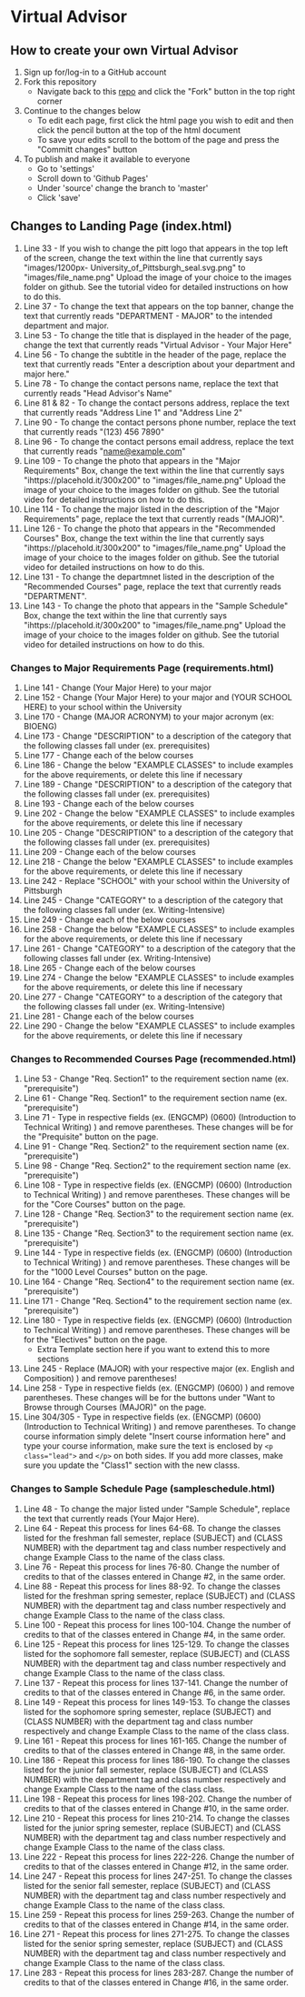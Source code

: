 # Virtual Advisor

## How to create your own Virtual Advisor
1. Sign up for/log-in to a GitHub account
2. Fork this repository
    * Navigate back to this [repo](https://github.com/sarrisv/virtual-advisor/edit/master/README.md) and click the "Fork" button in the top right corner
3. Continue to the changes below
    * To edit each page, first click the html page you wish to edit and then click the pencil button at the top of the html document
    * To save your edits scroll to the bottom of the page and press the "Committ changes" button
 4. To publish and make it available to everyone
    * Go to 'settings'
    * Scroll down to 'Github Pages'
    * Under 'source' change the branch to 'master'
    * Click 'save'
    
## Changes to Landing Page (index.html)
1. Line 33 - If you wish to change the pitt logo that appears in the top left of the screen, change the text within the line that currently says "images/1200px-                 University_of_Pittsburgh_seal.svg.png" to "images/file_name.png" Upload the image of your choice to the images folder on github. See the tutorial video for                     detailed instructions on how to do this.  
2. Line 37 - To change the text that appears on the top banner, change the text that currently reads "DEPARTMENT - MAJOR" to the intended department and major. 
3. Line 53 - To change the title that is displayed in the header of the page, change the text that currently reads "Virtual Advisor - Your Major Here"  
4. Line 56 - To change the subtitle in the header of the page, replace the text that currently reads "Enter a description about your department and major here."    
5. Line 78 - To change the contact persons name, replace the text that currently reads "Head Advisor's Name"   
6. Line 81 & 82 - To change the contact persons address, replace the text that currently reads "Address Line 1" and "Address Line 2" 
7. Line 90 - To change the contact persons phone number, replace the text that currently reads "(123) 456 7890" 
8. Line 96 - To change the contact persons email address, replace the text that currently reads "name@example.com"  
9. Line 109 - To change the photo that appears in the "Major Requirements" Box, change the text within the line that currently says "ihttps://placehold.it/300x200" to "images/file_name.png" Upload the image of your choice to the images folder on github. See the tutorial video for detailed instructions on how to do this.  
10. Line 114 - To change the major listed in the description of the "Major Requirements" page, replace the text that currently reads "(MAJOR)".
11. Line 126 - To change the photo that appears in the "Recommended Courses" Box, change the text within the line that currently says           "ihttps://placehold.it/300x200" to "images/file_name.png" Upload the image of your choice to the images folder on github. See the tutorial video for detailed instructions on how to do this.
12. Line 131 - To change the departmnet listed in the description of the "Recommended Courses" page, replace the text that currently reads "DEPARTMENT".
13. Line 143 - To change the photo that appears in the "Sample Schedule" Box, change the text within the line that currently says           "ihttps://placehold.it/300x200" to "images/file_name.png" Upload the image of your choice to the images folder on github. See the tutorial video for detailed instructions on how to do this.

### Changes to Major Requirements Page (requirements.html)
1. Line 141 - Change (Your Major Here) to your major
2. Line 152 - Change (Your Major Here) to your major and (YOUR SCHOOL HERE) to your school within the University
3. Line 170 - Change (MAJOR ACRONYM) to your major acronym (ex: BIOENG)
4. Line 173 - Change "DESCRIPTION" to a description of the category that the following classes fall under (ex. prerequisites)
5. Line 177 - Change each of the below courses
6. Line 186 - Change the below "EXAMPLE CLASSES" to include examples for the above requirements, or delete this line if necessary
7. Line 189 - Change "DESCRIPTION" to a description of the category that the following classes fall under (ex. prerequisites)
8. Line 193 - Change each of the below courses
9. Line 202 - Change the below "EXAMPLE CLASSES" to include examples for the above requirements, or delete this line if necessary
10. Line 205 - Change "DESCRIPTION" to a description of the category that the following classes fall under (ex. prerequisites)
11. Line 209 - Change each of the below courses
12. Line 218 - Change the below "EXAMPLE CLASSES" to include examples for the above requirements, or delete this line if necessary
13. Line 242 - Replace "SCHOOL" with your school within the University of Pittsburgh
14. Line 245 - Change "CATEGORY" to a description of the category that the following classes fall under (ex. Writing-Intensive)
15. Line 249 - Change each of the below courses
16. Line 258 - Change the below "EXAMPLE CLASSES" to include examples for the above requirements, or delete this line if necessary
17. Line 261 - Change "CATEGORY" to a description of the category that the following classes fall under (ex. Writing-Intensive)
18. Line 265 - Change each of the below courses
19. Line 274 - Change the below "EXAMPLE CLASSES" to include examples for the above requirements, or delete this line if necessary
20. Line 277 - Change "CATEGORY" to a description of the category that the following classes fall under (ex. Writing-Intensive)
21. Line 281 - Change each of the below courses
22. Line 290 - Change the below "EXAMPLE CLASSES" to include examples for the above requirements, or delete this line if necessary
### Changes to Recommended Courses Page (recommended.html)
1. Line 53 - Change "Req. Section1" to the requirement section name (ex. "prerequisite")
2. Line 61 - Change "Req. Section1" to the requirement section name (ex. "prerequisite")
3. Line 71 - Type in respective fields (ex. (ENGCMP) (0600) (Introduction to Technical Writing) ) and remove parentheses. These changes will be for the "Prequisite" button on the page.
4. Line 91 - Change "Req. Section2" to the requirement section name (ex. "prerequisite")
5. Line 98 - Change "Req. Section2" to the requirement section name (ex. "prerequisite")
6. Line 108 - Type in respective fields (ex. (ENGCMP) (0600) (Introduction to Technical Writing) ) and remove parentheses. These changes will be for the "Core Courses" button on the page. 
7. Line 128 - Change "Req. Section3" to the requirement section name (ex. "prerequisite")
8. Line 135 - Change "Req. Section3" to the requirement section name (ex. "prerequisite")
9. Line 144 - Type in respective fields (ex. (ENGCMP) (0600) (Introduction to Technical Writing) ) and remove parentheses. These changes will be for the "1000 Level Courses" button on the page.
10. Line 164 - Change "Req. Section4" to the requirement section name (ex. "prerequisite")
11. Line 171 - Change "Req. Section4" to the requirement section name (ex. "prerequisite")
12. Line 180 - Type in respective fields (ex. (ENGCMP) (0600) (Introduction to Technical Writing) ) and remove parentheses. These changes will be for the "Electives" button on the page.
    * Extra Template section here if you want to extend this to more sections
13. Line 245 - Replace (MAJOR) with your respective major (ex. English and Composition) ) and remove parentheses!
14. Line 258 - Type in respective fields (ex. (ENGCMP) (0600) ) and remove parentheses. These changes will be for the buttons under "Want to Browse through Courses (MAJOR)" on the page.
15. Line 304/305 - Type in respective fields (ex. (ENGCMP) (0600) (Introduction to Technical Writing) ) and remove parentheses. To change course information simply delete "Insert course information here" and type your course information, make sure the text is enclosed by `<p class="lead">` and `</p>` on both sides. If you add more classes, make sure you update the "Class1" section with the new classs. 
### Changes to Sample Schedule Page (sampleschedule.html)
1. Line 48 - To change the major listed under "Sample Schedule", replace the text that currently reads (Your Major Here).
2. Line 64 - Repeat this process for lines 64-68. To change the classes listed for the freshman fall semester, replace (SUBJECT) and (CLASS NUMBER) with the department tag and class number respectively and change Example Class to the name of the class class.
3. Line 76 - Repeat this process for lines 76-80. Change the number of credits to that of the classes entered in Change #2, in the same order.
4. Line 88 - Repeat this process for lines 88-92. To change the classes listed for the freshman spring semester, replace (SUBJECT) and (CLASS NUMBER) with the department tag and class number respectively and change Example Class to the name of the class class.
5. Line 100 - Repeat this process for lines 100-104. Change the number of credits to that of the classes entered in Change #4, in the same order.
6. Line 125 - Repeat this process for lines 125-129. To change the classes listed for the sophomore fall semester, replace (SUBJECT) and (CLASS NUMBER) with the department tag and class number respectively and change Example Class to the name of the class class.
7. Line 137 - Repeat this process for lines 137-141. Change the number of credits to that of the classes entered in Change #6, in the same order.
8. Line 149 - Repeat this process for lines 149-153. To change the classes listed for the sophomore spring semester, replace (SUBJECT) and (CLASS NUMBER) with the department tag and class number respectively and change Example Class to the name of the class class.
9. Line 161 - Repeat this process for lines 161-165. Change the number of credits to that of the classes entered in Change #8, in the same order.
10. Line 186 - Repeat this process for lines 186-190. To change the classes listed for the junior fall semester, replace (SUBJECT) and (CLASS NUMBER) with the department tag and class number respectively and change Example Class to the name of the class class.
11. Line 198 - Repeat this process for lines 198-202. Change the number of credits to that of the classes entered in Change #10, in the same order.
12. Line 210 - Repeat this process for lines 210-214. To change the classes listed for the junior spring semester, replace (SUBJECT) and (CLASS NUMBER) with the department tag and class number respectively and change Example Class to the name of the class class.
13. Line 222 - Repeat this process for lines 222-226. Change the number of credits to that of the classes entered in Change #12, in the same order.
14. Line 247 - Repeat this process for lines 247-251. To change the classes listed for the senior fall semester, replace (SUBJECT) and (CLASS NUMBER) with the department tag and class number respectively and change Example Class to the name of the class class.
15. Line 259 - Repeat this process for lines 259-263. Change the number of credits to that of the classes entered in Change #14, in the same order.
16. Line 271 - Repeat this process for lines 271-275. To change the classes listed for the senior spring semester, replace (SUBJECT) and (CLASS NUMBER) with the department tag and class number respectively and change Example Class to the name of the class class.
17. Line 283 - Repeat this process for lines 283-287. Change the number of credits to that of the classes entered in Change #16, in the same order.
